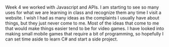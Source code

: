 Week 4 we worked with Javascript and APIs. I am starting to see so many uses for what we are learning in class and recognize them any time I visit a website. I wish I had as many ideas as the complaints I usually have about things, but they just never come to me. Most of the ideas that come to me that would make things easier tend to be for video games. I have looked into making small mobile games that require a bit of programming, so hopefully I can set time aside to learn C# and start a side project. 